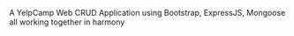 A YelpCamp Web CRUD Application using Bootstrap, ExpressJS, Mongoose all working together in harmony
